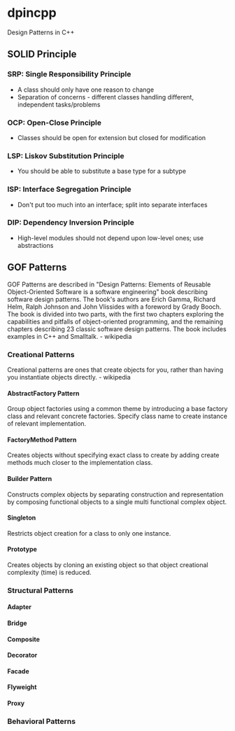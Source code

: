 # dpincpp
Design Patterns in C++

## SOLID Principle
### SRP: Single Responsibility Principle
- A class should only have one reason to change
- Separation of concerns - different classes handling different, independent tasks/problems

### OCP: Open-Close Principle
- Classes should be open for extension but closed for modification

### LSP: Liskov Substitution Principle
- You should be able to substitute a base type for a subtype

### ISP: Interface Segregation Principle
- Don't put too much into an interface; split into separate interfaces

### DIP: Dependency Inversion Principle
- High-level modules should not depend upon low-level ones; use abstractions

## GOF Patterns
GOF Patterns are described in "Design Patterns: Elements of Reusable Object-Oriented Software is a software engineering" book describing software design patterns. The book's authors are Erich Gamma, Richard Helm, Ralph Johnson and John Vlissides with a foreword by Grady Booch. The book is divided into two parts, with the first two chapters exploring the capabilities and pitfalls of object-oriented programming, and the remaining chapters describing 23 classic software design patterns. The book includes examples in C++ and Smalltalk. - wikipedia
### Creational Patterns
Creational patterns are ones that create objects for you, rather than having you instantiate objects directly. - wikipedia
#### AbstractFactory Pattern
Group object factories using a common theme by introducing a base factory class and relevant concrete factories. Specify class name to create instance of relevant implementation.
#### FactoryMethod Pattern
Creates objects without specifying exact class to create by adding create methods much closer to the implementation class.
#### Builder Pattern
Constructs complex objects by separating construction and representation by composing functional objects to a single multi functional complex object.
#### Singleton
Restricts object creation for a class to only one instance.
#### Prototype
Creates objects by cloning an existing object so that object creational complexity (time) is reduced.

### Structural Patterns
#### Adapter
#### Bridge
#### Composite
#### Decorator
#### Facade
#### Flyweight
#### Proxy

### Behavioral Patterns
